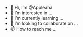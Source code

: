 - 👋 Hi, I’m @Appleaha
- 👀 I’m interested in ...
- 🌱 I’m currently learning ...
- 💞️ I’m looking to collaborate on ...
- 📫 How to reach me ...

<!---
Appleaha/Appleaha is a ✨ special ✨ repository because its `README.md` (this file) appears on your GitHub profile.
You can click the Preview link to take a look at your changes.
--->
